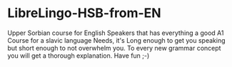 # LibreLingo-HSB-from-EN

Upper Sorbian course for English Speakers that has everything a good A1 Course for a slavic language Needs, it's Long enough to get you speaking but short enough to not overwhelm you. To every new grammar concept you will get a thorough explanation. Have fun ;-)

